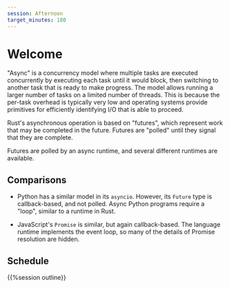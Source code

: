 ```yaml
---
session: Afternoon
target_minutes: 180
---
```


# Welcome

"Async" is a concurrency model where multiple tasks are executed concurrently by
executing each task until it would block, then switching to another task that is
ready to make progress. The model allows running a larger number of tasks on a
limited number of threads. This is because the per-task overhead is typically
very low and operating systems provide primitives for efficiently identifying
I/O that is able to proceed.

Rust's asynchronous operation is based on "futures", which represent work that
may be completed in the future. Futures are "polled" until they signal that they
are complete.

Futures are polled by an async runtime, and several different runtimes are
available.

## Comparisons

- Python has a similar model in its `asyncio`. However, its `Future` type is
  callback-based, and not polled. Async Python programs require a "loop",
  similar to a runtime in Rust.

- JavaScript's `Promise` is similar, but again callback-based. The language
  runtime implements the event loop, so many of the details of Promise
  resolution are hidden.

## Schedule

{{%session outline}}
